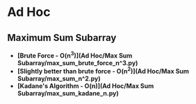 # Ad Hoc
## Maximum Sum Subarray
* **[Brute Force - O(n<sup>3</sup>)](Ad Hoc/Max Sum Subarray/max_sum_brute_force_n\^3.py)** 
* **[Slightly better than brute force - O(n<sup>2</sup>)](Ad Hoc/Max Sum Subarray/max_sum_n\^2.py)** 
* **[Kadane's Algorithm - O(n)](Ad Hoc/Max Sum Subarray/max_sum_kadane_n.py)** 